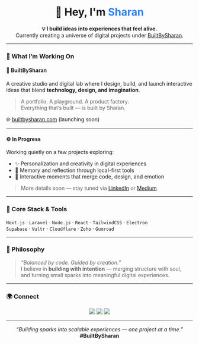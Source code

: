 <h1 align="center">👋 Hey, I'm <span style="color:#2f81f7;">Sharan</span></h1>

<p align="center">
  <b>💡 I build ideas into experiences that feel alive.</b><br/>
  Currently creating a universe of digital projects under <a href="https://builtbysharan.com">BuiltBySharan</a>.
</p>

---

### 🚀 What I’m Working On

#### 🧩 **BuiltBySharan**
A creative studio and digital lab where I design, build, and launch interactive ideas that blend **technology, design, and imagination**.

> A portfolio. A playground. A product factory.  
> Everything that’s built — is built by Sharan.

🌐 [builtbysharan.com](https://builtbysharan.com) (launching soon)

---

#### ⚙️ **In Progress**
Working quietly on a few projects exploring:
- ✨ Personalization and creativity in digital experiences  
- 🧠 Memory and reflection through local-first tools  
- 💝 Interactive moments that merge code, design, and emotion  

> More details soon — stay tuned via [LinkedIn](https://linkedin.com/in/sharan-iyengar-313744b8) or [Medium](https://medium.builtbysharan.com/)

---

### 🧠 Core Stack & Tools
`Next.js` · `Laravel` · `Node.js` · `React` · `TailwindCSS` · `Electron`  
`Supabase` · `Vultr` · `Cloudflare` · `Zoho` · `Gumroad`  

---

### 💬 Philosophy  
> _“Balanced by code. Guided by creation.”_  
I believe in **building with intention** — merging structure with soul,  
and turning small sparks into meaningful digital experiences.

---

### 🌍 Connect
<p align="center">
  <a href="https://builtbysharan.com"><img src="https://img.shields.io/badge/🌐_Website-blue?style=for-the-badge"></a>
  <a href="https://linkedin.com/in/sharan-iyengar-313744b8"><img src="https://img.shields.io/badge/LinkedIn-%230A66C2.svg?style=for-the-badge&logo=linkedin&logoColor=white"></a>
  <a href="https://medium.builtbysharan.com/"><img src="https://img.shields.io/badge/Medium-12100E?style=for-the-badge&logo=medium"></a>
</p>

---

<!-- ### 💻 Behind the Code  
> I build and experiment every day — here’s a glimpse behind the curtain.

<p align="center">
  <img height="160em" src="https://github-readme-stats.vercel.app/api?username=builtbysharan&show_icons=true&theme=transparent&hide_border=true&title_color=2f81f7&text_color=9ca3af&icon_color=2f81f7&ring_color=2f81f7" />
  <img height="160em" src="https://github-readme-stats.vercel.app/api/top-langs/?username=builtbysharan&layout=compact&theme=transparent&hide_border=true&title_color=2f81f7&text_color=9ca3af" />
</p>

---
-->
<p align="center">
  <i>“Building sparks into scalable experiences — one project at a time.”</i><br/>
  <b>#BuiltBySharan</b>
</p>
